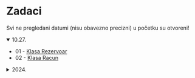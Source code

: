 # Zadaci

Svi ne pregledani datumi (nisu obavezno precizni) u početku su otvoreni!

<details open>
  <summary>10.27.</summary>

- 01 - [Klasa Rezervoar](10/27/01.cpp)
- 02 - [Klasa Racun](10/27/02.cpp)
</details>

<details>
  <summary>2024.</summary>

<details>
  <summary>06.03.</summary>

- 01 - [Svi najkraći putevi u retkom grafu](https://petlja.org/sr-Latn-RS/biblioteka/r/Zbirka3/svi_najkraci_putevi_retko) (Petlja - Warshall)
- 02 - [Svi najkraći putevi u retkom grafu](https://petlja.org/sr-Latn-RS/biblioteka/r/Zbirka3/svi_najkraci_putevi_retko) (Petlja - Dijkstra)
</details>


<details>
  <summary>05.13.</summary>

- 01 - [Provera ciklusa](https://petlja.org/sr-Latn-RS/biblioteka/r/Zbirka3/provera_ciklusa) (Petlja)
</details>

<details>
  <summary>05.09.</summary>

- 01 - [Autobuske rute](https://petlja.org/sr-Latn-RS/biblioteka/r/Zbirka3/kruzni_autobusi) (Petlja)
</details>

<details>
  <summary>04.23.</summary>

- 01 - [Pećine](https://petlja.org/sr-Latn-RS/biblioteka/r/Zbirka3/pecine) (Petlja)
- 02 - [Korensko drvo](https://petlja.org/sr-Latn-RS/biblioteka/r/Zbirka3/korensko_drvo) (Petlja)
</details>

<details>
  <summary>04.04.</summary>

- 01 - [Labyrinth](https://cses.fi/problemset/task/1193) (CSES)
</details>

<details>
  <summary>03.07.</summary>

- 01 - [Cilindrična matrica](https://petlja.org/biblioteka/r/Zbirka2/cilindricna_matrica) (Petlja)
- 02 - [Padajuće loptice](https://petlja.org/biblioteka/r/Zbirka2/padajuce_loptice) (Petlja) (Novo, sa jednodimenzionalnim nizom)
- 03 - [Najduži put nizbrdo](https://petlja.org/biblioteka/r/Zbirka2/najduzi_put_nizbrdo) (Petlja)
- 04 - [Isplata sa najmanje novčića](https://petlja.org/biblioteka/r/Zbirka2/isplata_sa_najmanje_novcica) (Petlja)
</details>

<details>
  <summary>02.15.</summary>

- 01 - [Dužina najdužeg prohodnog puta](https://petlja.org/biblioteka/r/Zbirka2/najduzi_prohodan_put) (Petlja)
</details>

<details>
  <summary>02.05.</summary>

- 01 - Pretvaranje vektora u red sa prioritetom (+ Jovan)
- 02 - Implementacija reda pomoću liste (+ Jovan)
- 03 - Implementacija steka pomoću vektora (+ Jovan)
- 04 - Minesweeper sa Petlje urađen do kraja (ovde već ne...)
</details>
</details>